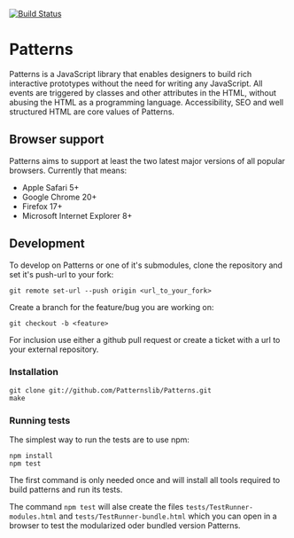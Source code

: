 [![Build Status](https://travis-ci.org/Patternslib/Patterns.png?branch=master)](https://travis-ci.org/Patternslib/Patterns)

# Patterns

Patterns is a JavaScript library that enables designers to build rich
interactive prototypes without the need for writing any JavaScript. All events
are triggered by classes and other attributes in the HTML, without abusing the
HTML as a programming language. Accessibility, SEO and well structured HTML are
core values of Patterns.

## Browser support

Patterns aims to support at least the two latest major versions of all popular browsers.
Currently that means:

- Apple Safari 5+
- Google Chrome 20+
- Firefox 17+
- Microsoft Internet Explorer 8+

## Development

To develop on Patterns or one of it's submodules, clone the repository
and set it's push-url to your fork:

    git remote set-url --push origin <url_to_your_fork>

Create a branch for the feature/bug you are working on:

    git checkout -b <feature>

For inclusion use either a github pull request or create a ticket with
a url to your external repository.

### Installation

    git clone git://github.com/Patternslib/Patterns.git
    make

### Running tests

The simplest way to run the tests are to use npm:

    npm install
    npm test

The first command is only needed once and will install all tools required to 
build patterns and run its tests.

The command `npm test` will alse create the files
`tests/TestRunner-modules.html` and `tests/TestRunner-bundle.html` which you
can open in a browser to test the modularized oder bundled version Patterns.

